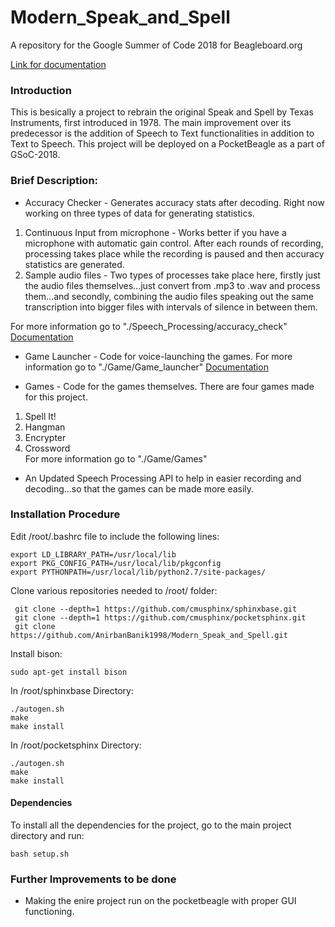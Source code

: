 # Modern_Speak_and_Spell

A repository for the Google Summer of Code 2018 for Beagleboard.org

[Link for documentation](https://anirbanbanik1998.github.io/Modern_Speak_and_Spell/)

### Introduction

This is besically a project to rebrain the original Speak and Spell by Texas Instruments, first introduced in 1978. The main improvement over its predecessor is the addition of Speech to Text functionalities in addition to Text to Speech. This project will be deployed on a PocketBeagle as a part of GSoC-2018.

### Brief Description:

* Accuracy Checker - Generates accuracy stats after decoding. Right now working on three types of data for generating statistics.

1. Continuous Input from microphone - Works better if you have a microphone with automatic gain control. After each rounds of recording, processing takes place while the recording is paused and then accuracy statistics are generated.
2. Sample audio files - Two types of processes take place here, firstly just the audio files themselves...just convert from .mp3 to .wav and process them...and secondly, combining the audio files speaking out the same transcription into bigger files with intervals of silence in between them.

For more information go to "./Speech_Processing/accuracy_check"
[Documentation](./Speech_Processing/accuracy_check/README.md)

* Game Launcher - Code for voice-launching the games. For more information go to "./Game/Game_launcher"
[Documentation](./Game/Game_launcher/README.md)

* Games - Code for the games themselves. There are four games made for this project.

1. Spell It!	
2. Hangman	
3. Encrypter	
4. Crossword	
For more information go to "./Game/Games"

* An Updated Speech Processing API to help in easier recording and decoding...so that the games can be made more easily.


### Installation Procedure

Edit /root/.bashrc file to include the following lines:
```
export LD_LIBRARY_PATH=/usr/local/lib
export PKG_CONFIG_PATH=/usr/local/lib/pkgconfig
export PYTHONPATH=/usr/local/lib/python2.7/site-packages/
```
Clone various repositories needed to /root/ folder:
```
 git clone --depth=1 https://github.com/cmusphinx/sphinxbase.git
 git clone --depth=1 https://github.com/cmusphinx/pocketsphinx.git
 git clone https://github.com/AnirbanBanik1998/Modern_Speak_and_Spell.git
```
Install bison:
```
sudo apt-get install bison
```
In /root/sphinxbase Directory:
```
./autogen.sh
make
make install
```
In /root/pocketsphinx Directory:
```
./autogen.sh
make
make install
```

#### Dependencies

To install all the dependencies for the project, go to the main project directory and run:
```
bash setup.sh
```

### Further Improvements to be done

* Making the enire project run on the pocketbeagle with proper GUI functioning.


